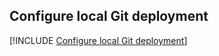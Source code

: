 ## Configure local Git deployment

[!INCLUDE [Configure local Git deployment](app-service-web-configure-local-git-no-h.md)]
